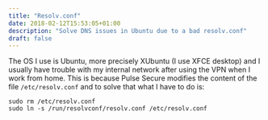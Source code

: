 ```yaml
---
title: "Resolv.conf"
date: 2018-02-12T15:53:05+01:00
description: "Solve DNS issues in Ubuntu due to a bad resolv.conf"
draft: false
---
```


The OS I use is Ubuntu, more precisely XUbuntu (I use XFCE desktop) and I usually have trouble with my internal network after using the VPN when I work from home. This is because Pulse Secure modifies the content of the file `/etc/resolv.conf` and to solve that what I have to do is:


```
sudo rm /etc/resolv.conf
sudo ln -s /run/resolvconf/resolv.conf /etc/resolv.conf
```